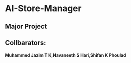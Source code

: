 # AI-Store-Manager
## Major Project 

## Collbarators:

#### Muhammed Jazim T K,Navaneeth S Hari,Shifan K Phoulad
